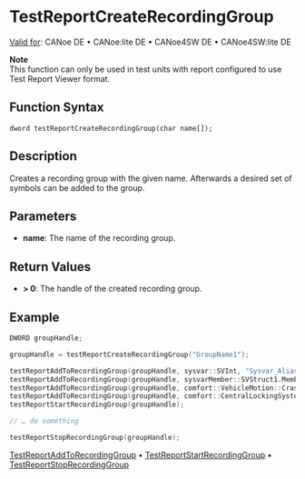 # TestReportCreateRecordingGroup

[Valid for](../../../Shared/FeatureAvailability.md): CANoe DE • CANoe:lite DE • CANoe4SW DE • CANoe4SW:lite DE

**Note**  
This function can only be used in test units with report configured to use Test Report Viewer format.

## Function Syntax

```
dword testReportCreateRecordingGroup(char name[]);
```

## Description

Creates a recording group with the given name. Afterwards a desired set of symbols can be added to the group.

## Parameters

- **name**: The name of the recording group.

## Return Values

- **\> 0**: The handle of the created recording group.

## Example

```c
DWORD groupHandle;

groupHandle = testReportCreateRecordingGroup("GroupName1");

testReportAddToRecordingGroup(groupHandle, sysvar::SVInt, "Sysvar_Alias1");
testReportAddToRecordingGroup(groupHandle, sysvarMember::SVStruct1.Member1, "Sysvar_Alias2");
testReportAddToRecordingGroup(groupHandle, comfort::VehicleMotion::CrashDetected);
testReportAddToRecordingGroup(groupHandle, comfort::CentralLockingSystemState::LockState);
testReportStartRecordingGroup(groupHandle);

// … do something

testReportStopRecordingGroup(groupHandle);
```

[TestReportAddToRecordingGroup](CAPLfunctionTestReportAddToRecordingGroup.md) • [TestReportStartRecordingGroup](CAPLfunctionTestReportStartRecordingGroup.md) • [TestReportStopRecordingGroup](CAPLfunctionTestReportStopRecordingGroup.md)
